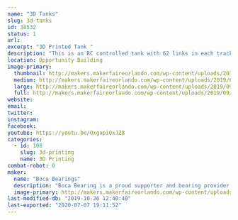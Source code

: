 ```yaml
---
name: "3D Tanks"
slug: 3d-tanks
id: 38532
status: 1
url: 
excerpt: "3D Printed Tank "
description: "This is an RC controlled tank with 62 links in each track.  Each side has 3 very complex suspension assemblies. Weighting at 12 lbs this is one of the largest 3-D printed projects printed at Boca Bearings."
location: Opportunity Building
image-primary:
  thumbnail: http://makers.makerfaireorlando.com/wp-content/uploads/2019/09/20190604_142156-150x150.jpg
  medium: http://makers.makerfaireorlando.com/wp-content/uploads/2019/09/20190604_142156-169x300.jpg
  large: http://makers.makerfaireorlando.com/wp-content/uploads/2019/09/20190604_142156-576x1024.jpg
  full: http://makers.makerfaireorlando.com/wp-content/uploads/2019/09/20190604_142156.jpg
website: 
email: 
twitter: 
instagram: 
facebook: 
youtube: https://youtu.be/OxgapiQxJZ8
categories:
  - id: 108
    slug: 3d-printing
    name: 3D Printing
combat-robot: 0
maker:
  name: "Boca Bearings"
  description: "Boca Bearing is a proud supporter and bearing provider for makers all over the world. Based in South Florida, Boca Bearings provides all types of bearings for robotics, remote-controlled aircraft, 3D printers, industrial equipment- you name it! If it rotates, it probably has our bearing inside of it! "
  image-primary: http://makers.makerfaireorlando.com/wp-content/uploads/2015/08/BocaBearings-Logo-Tagline-1024x427.jpg
last-modified-db: "2019-10-26 12:40:40"
last-exported: "2020-07-07 19:11:52"
---
```

